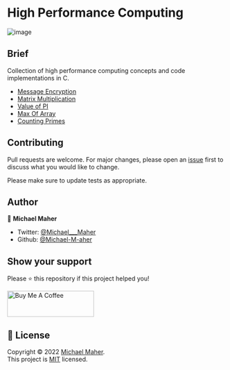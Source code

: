 

# High Performance Computing

![image](https://i.ytimg.com/vi/q7sgzDH1cR8/maxresdefault.jpg?sqp=-oaymwEmCIAKENAF8quKqQMa8AEB-AHUBoAC4AOKAgwIABABGDwgXShyMA8=&rs=AOn4CLCGccTsYK4brrROVV75Nhk3yVmG1w)

## Brief
Collection of high performance computing concepts and code implementations in C.

- [Message Encryption](https://github.com/Michael-M-aher/High-Performance-Computing/tree/main/Message%20Encryption)
- [Matrix Multiplication](https://github.com/Michael-M-aher/High-Performance-Computing/tree/main/Matrix%20Multiplication)
- [Value of PI](https://github.com/Michael-M-aher/High-Performance-Computing/tree/main/Value%20of%20PI)
- [Max Of Array](https://github.com/Michael-M-aher/High-Performance-Computing/tree/main/Max%20Of%20Array)
- [Counting Primes](https://github.com/Michael-M-aher/High-Performance-Computing/tree/main/Counting%20Primes)


## Contributing
Pull requests are welcome. For major changes, please open an [issue](https://github.com/Michael-M-aher/High-Performance-Computing/issues) first to discuss what you would like to change.

Please make sure to update tests as appropriate.


## Author

👤 **Michael Maher**

- Twitter: [@Michael___Maher](https://twitter.com/Michael___Maher)
- Github: [@Michael-M-aher](https://github.com/Michael-M-aher)

## Show your support

Please ⭐️ this repository if this project helped you!

<a href="https://www.buymeacoffee.com/michael.maher" target="_blank"><img src="https://cdn.buymeacoffee.com/buttons/v2/default-yellow.png" alt="Buy Me A Coffee" height="60px" width="200" ></a>

## 📝 License

Copyright © 2022 [Michael Maher](https://github.com/Michael-M-aher).<br />
This project is [MIT](https://github.com/Michael-M-aher/High-Performance-Computing/blob/main/LICENSE) licensed.
